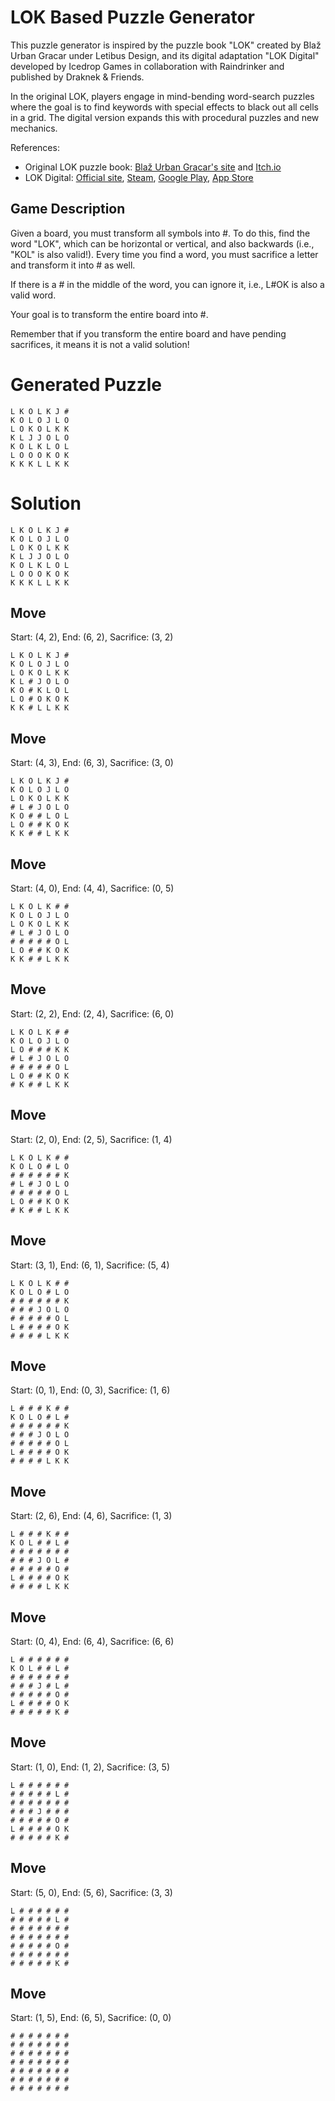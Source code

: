 # LOK Based Puzzle Generator

This puzzle generator is inspired by the puzzle book "LOK" created by Blaž Urban Gracar under Letibus Design, and its digital adaptation "LOK Digital" developed by Icedrop Games in collaboration with Raindrinker and published by Draknek & Friends.

In the original LOK, players engage in mind-bending word-search puzzles where the goal is to find keywords with special effects to black out all cells in a grid. The digital version expands this with procedural puzzles and new mechanics.

References:
- Original LOK puzzle book: [Blaž Urban Gracar's site](https://www.blazgracar.com/lok) and [Itch.io](https://letibus.itch.io/lok)
- LOK Digital: [Official site](https://lok-digital.com/), [Steam](https://store.steampowered.com/app/2207440/LOK_Digital/), [Google Play](https://play.google.com/store/apps/details?id=com.IcedropGames.LOK), [App Store](https://apps.apple.com/us/app/lok-digital/id6476513210)

## Game Description

Given a board, you must transform all symbols into #. To do this, find the word "LOK", which can be horizontal or vertical, and also backwards (i.e., "KOL" is also valid!). Every time you find a word, you must sacrifice a letter and transform it into # as well.

If there is a # in the middle of the word, you can ignore it, i.e., L#OK is also a valid word.

Your goal is to transform the entire board into #.

Remember that if you transform the entire board and have pending sacrifices, it means it is not a valid solution!

# Generated Puzzle

```
L K O L K J #
K O L O J L O
L O K O L K K
K L J J O L O
K O L K L O L
L O O O K O K
K K K L L K K
```

# Solution

```
L K O L K J #
K O L O J L O
L O K O L K K
K L J J O L O
K O L K L O L
L O O O K O K
K K K L L K K
```

## Move

Start: (4, 2), End: (6, 2), Sacrifice: (3, 2)

```
L K O L K J #
K O L O J L O
L O K O L K K
K L # J O L O
K O # K L O L
L O # O K O K
K K # L L K K
```

## Move

Start: (4, 3), End: (6, 3), Sacrifice: (3, 0)

```
L K O L K J #
K O L O J L O
L O K O L K K
# L # J O L O
K O # # L O L
L O # # K O K
K K # # L K K
```

## Move

Start: (4, 0), End: (4, 4), Sacrifice: (0, 5)

```
L K O L K # #
K O L O J L O
L O K O L K K
# L # J O L O
# # # # # O L
L O # # K O K
K K # # L K K
```

## Move

Start: (2, 2), End: (2, 4), Sacrifice: (6, 0)

```
L K O L K # #
K O L O J L O
L O # # # K K
# L # J O L O
# # # # # O L
L O # # K O K
# K # # L K K
```

## Move

Start: (2, 0), End: (2, 5), Sacrifice: (1, 4)

```
L K O L K # #
K O L O # L O
# # # # # # K
# L # J O L O
# # # # # O L
L O # # K O K
# K # # L K K
```

## Move

Start: (3, 1), End: (6, 1), Sacrifice: (5, 4)

```
L K O L K # #
K O L O # L O
# # # # # # K
# # # J O L O
# # # # # O L
L # # # # O K
# # # # L K K
```

## Move

Start: (0, 1), End: (0, 3), Sacrifice: (1, 6)

```
L # # # K # #
K O L O # L #
# # # # # # K
# # # J O L O
# # # # # O L
L # # # # O K
# # # # L K K
```

## Move

Start: (2, 6), End: (4, 6), Sacrifice: (1, 3)

```
L # # # K # #
K O L # # L #
# # # # # # #
# # # J O L #
# # # # # O #
L # # # # O K
# # # # L K K
```

## Move

Start: (0, 4), End: (6, 4), Sacrifice: (6, 6)

```
L # # # # # #
K O L # # L #
# # # # # # #
# # # J # L #
# # # # # O #
L # # # # O K
# # # # # K #
```

## Move

Start: (1, 0), End: (1, 2), Sacrifice: (3, 5)

```
L # # # # # #
# # # # # L #
# # # # # # #
# # # J # # #
# # # # # O #
L # # # # O K
# # # # # K #
```

## Move

Start: (5, 0), End: (5, 6), Sacrifice: (3, 3)

```
L # # # # # #
# # # # # L #
# # # # # # #
# # # # # # #
# # # # # O #
# # # # # # #
# # # # # K #
```

## Move

Start: (1, 5), End: (6, 5), Sacrifice: (0, 0)

```
# # # # # # #
# # # # # # #
# # # # # # #
# # # # # # #
# # # # # # #
# # # # # # #
# # # # # # #
```

